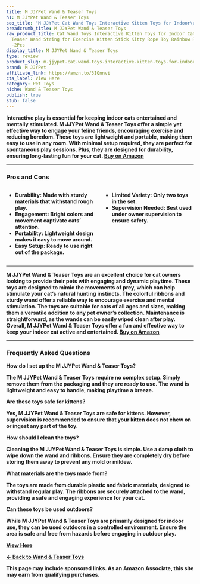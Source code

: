 ```yaml
---
title: M JJYPet Wand & Teaser Toys
h1: M JJYPet Wand & Teaser Toys
seo_title: "M JJYPet Cat Wand Toys Interactive Kitten Toys for Indoor\u2026"
breadcrumb_title: M JJYPet Wand & Teaser Toys
raw_product_title: Cat Wand Toys Interactive Kitten Toys for Indoor Cats Colorful
  Teaser Wand String for Exercise Kitten Stick Kitty Rope Toy Rainbow Ribbon Cat Charmer
  -2Pcs
display_title: M JJYPet Wand & Teaser Toys
type: review
product_slug: m-jjypet-cat-wand-toys-interactive-kitten-toys-for-indoor-cats-colorful-37dbd557
brand: M JJYPet
affiliate_link: https://amzn.to/3IQnnvi
cta_label: View Here
category: Pet Toys
niche: Wand & Teaser Toys
publish: true
stub: false
---
```


<div id="intro" class="full-width">
  <p><strong>Interactive play is essential for keeping indoor cats entertained and mentally stimulated. M JJYPet Wand & Teaser Toys offer a simple yet effective way to engage your feline friends, encouraging exercise and reducing boredom. These toys are lightweight and portable, making them easy to use in any room. With minimal setup required, they are perfect for spontaneous play sessions. Plus, they are designed for durability, ensuring long-lasting fun for your cat. <a href="https://amzn.to/3IQnnvi" rel="nofollow sponsored noopener" target="_blank"><strong>Buy on Amazon</strong></a></p>
</div>

<hr />
<h3 id="pros-cons">Pros and Cons</h3>
<div class="pc-grid" style="display:grid;grid-template-columns:1fr 1fr;gap:16px;">
  <ul>
    <li><strong>Durability:</strong> Made with sturdy materials that withstand rough play.</li>
    <li><strong>Engagement:</strong> Bright colors and movement captivate cats’ attention.</li>
    <li><strong>Portability:</strong> Lightweight design makes it easy to move around.</li>
    <li><strong>Easy Setup:</strong> Ready to use right out of the package.</li>
  </ul>
  <ul>
    <li><strong>Limited Variety:</strong> Only two toys in the set.</li>
    <li><strong>Supervision Needed:</strong> Best used under owner supervision to ensure safety.</li>
  </ul>
</div>
<hr />

<div class="full-width">
  <p>M JJYPet Wand & Teaser Toys are an excellent choice for cat owners looking to provide their pets with engaging and dynamic playtime. These toys are designed to mimic the movements of prey, which can help stimulate your cat’s natural hunting instincts. The colorful ribbons and sturdy wand offer a reliable way to encourage exercise and mental stimulation. The toys are suitable for cats of all ages and sizes, making them a versatile addition to any pet owner’s collection. Maintenance is straightforward, as the wands can be easily wiped clean after play. Overall, M JJYPet Wand & Teaser Toys offer a fun and effective way to keep your indoor cat active and entertained. <a href="https://amzn.to/3IQnnvi" rel="nofollow sponsored noopener" target="_blank"><strong>Buy on Amazon</strong></a></p>
</div>

<hr />
<h3 id="faqs">Frequently Asked Questions</h3>

<p><strong>How do I set up the M JJYPet Wand & Teaser Toys?</strong></p>
<p>The M JJYPet Wand & Teaser Toys require no complex setup. Simply remove them from the packaging and they are ready to use. The wand is lightweight and easy to handle, making playtime a breeze.</p>

<p><strong>Are these toys safe for kittens?</strong></p>
<p>Yes, M JJYPet Wand & Teaser Toys are safe for kittens. However, supervision is recommended to ensure that your kitten does not chew on or ingest any part of the toy.</p>

<p><strong>How should I clean the toys?</strong></p>
<p>Cleaning the M JJYPet Wand & Teaser Toys is simple. Use a damp cloth to wipe down the wand and ribbons. Ensure they are completely dry before storing them away to prevent any mold or mildew.</p>

<p><strong>What materials are the toys made from?</strong></p>
<p>The toys are made from durable plastic and fabric materials, designed to withstand regular play. The ribbons are securely attached to the wand, providing a safe and engaging experience for your cat.</p>

<p><strong>Can these toys be used outdoors?</strong></p>
<p>While M JJYPet Wand & Teaser Toys are primarily designed for indoor use, they can be used outdoors in a controlled environment. Ensure the area is safe and free from hazards before engaging in outdoor play.</p>
<p><a class="btn" href="https://amzn.to/3IQnnvi" target="_blank" rel="nofollow sponsored noopener">View Here</a></p>
<p><a href="/roundups/pet-toys/wand-teaser-toys/">← Back to Wand & Teaser Toys</a></p>
<aside class="disclosure">This page may include sponsored links. As an Amazon Associate, this site may earn from qualifying purchases.</aside>

